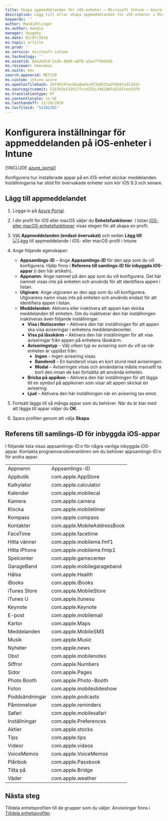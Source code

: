 ```yaml
---
title: Skapa appmeddelanden för iOS-enheter – Microsoft Intune – Azure | Microsoft Docs
description: Lägg till eller skapa appmeddelanden för iOS-enheter i Microsoft Intune. Välj vilka appar som ska kunna skicka meddelanden, konfigurera inställningar för meddelanden på låsskärmen, aktivera ljud, välj typ av avisering och lägg till en aktivitetsikon.
keywords: ''
author: MandiOhlinger
ms.author: mandia
manager: dougeby
ms.date: 03/07/2018
ms.topic: article
ms.prod: ''
ms.service: microsoft-intune
ms.technology: ''
ms.assetid: bda26d1d-2a3b-4669-adf8-a5aa7f994916
ms.reviewer: heenamac
ms.suite: ems
search.appverid: MET150
ms.custom: intune-azure
ms.openlocfilehash: 2bf4919fecbba8ad4c0f3b8535adf8b97a35342e
ms.sourcegitcommit: 51b763e131917fccd255c346286fa515fcee33f0
ms.translationtype: HT
ms.contentlocale: sv-SE
ms.lasthandoff: 11/20/2018
ms.locfileid: "52182201"
---
```

# <a name="configure-app-notifications-settings-on-ios-devices-in-intune"></a>Konfigurera inställningar för appmeddelanden på iOS-enheter i Intune

[!INCLUDE [azure_portal](./includes/azure_portal.md)]

Konfigurera hur installerade appar på en iOS-enhet skickar meddelanden. Inställningarna har stöd för övervakade enheter som kör iOS 9.3 och senare.

## <a name="add-the-app-notification"></a>Lägg till appmeddelandet

1. Logga in på [Azure Portal](https://portal.azure.com).
2. I din profil för iOS eller macOS väljer du **Enhetsfunktioner**. I listan [iOS- eller macOS-enhetsfunktioner](device-features-configure.md) visas stegen för att skapa en profil.
3. Välj **Appmeddelanden (endast övervakat)** och sedan **Lägg till**: ![Lägg till appmeddelande i iOS- eller macOS-profil i Intune](./media/ios-macos-app-notifications.png)
4. Ange följande egenskaper:

   - **Appsamlings-ID** – Ange **Appsamlings-ID** för den app som du vill konfigurera. Hjälp finns i **Referens till samlings-ID för inbyggda iOS-appar** (i den här artikeln).
   - **Appnamn**: Ange namnet på den app som du vill konfigurera. Det här namnet visas inte på enheten och används för att identifiera appen i listan.
   - **Utgivare**: Ange utgivaren av den app som du vill konfigurera. Utgivarens namn visas inte på enheten och används endast för att identifiera appen i listan.
   - **Meddelanden**: Aktivera eller inaktivera att appen kan skicka meddelanden till enheten. Om du inaktiverar den här inställningen inaktiveras även följande inställningar.
     - **Visa i Notiscenter** – Aktivera den här inställningen för att appen ska visa aviseringar i enhetens meddelandecenter.
     - **Visa på låsskärm** – Aktivera den här inställningen för att visa aviseringar från appen på enhetens låsskärm.
     - **Aviseringstyp** – Välj vilken typ av avisering som du vill se när enheten är upplåst från:
       - **Ingen** – Ingen avisering visas.
       - **Banderoll** – En banderoll visas en kort stund med aviseringen.
       - **Modal** – Aviseringen visas och användarna måste manuellt ta bort den innan de kan fortsätta att använda enheten.
     - **Bricka på appikon** – Aktivera den här inställningen för att lägga till en symbol på appikonen som visar att appen skickat en avisering.
     - **Ljud** – Aktivera den här inställningen när en avisering tas emot.

5. Fortsätt lägga till så många appar som du behöver. När du är klar med att lägga till appar väljer du **OK**.
6. Spara profilen genom att välja **Skapa**.

## <a name="bundle-id-reference-for-built-in-ios-apps"></a>Referens till samlings-ID för inbyggda iOS-appar

I följande lista visas appsamlings-ID:n för några vanliga inbyggda iOS-appar. Kontakta programvaruleverantören om du behöver appsamlings-ID:n för andra appar.

|||
|-|-|
|Appnamn|Appsamlings-ID|
|Appbutik|com.apple.AppStore|
|Kalkylator|com.apple.calculator|
|Kalender|com.apple.mobilecal|
|Kamera|com.apple.camera|
|Klocka|com.apple.mobiletimer|
|Kompass|com.apple.compass|
|Kontakter|com.apple.MobileAddressBook|
|FaceTime|com.apple.facetime|
|Hitta vänner|com.apple.mobileme.fmf1|
|Hitta iPhone|com.apple.mobileme.fmip1|
|Spelcenter|com.apple.gamecenter|
|GarageBand|com.apple.mobilegarageband|
|Hälsa|com.apple.Health|
|iBooks|com.apple.iBooks|
|iTunes Store|com.apple.MobileStore|
|iTunes U|com.apple.itunesu|
|Keynote|com.apple.Keynote|
|E-post|com.apple.mobilemail|
|Kartor|com.apple.Maps|
|Meddelanden|com.apple.MobileSMS|
|Musik|com.apple.Music|
|Nyheter|com.apple.news|
|Obs!|com.apple.mobilenotes|
|Siffror|com.apple.Numbers|
|Sidor|com.apple.Pages|
|Photo Booth|com.apple.Photo-Booth|
|Foton|com.apple.mobileslideshow|
|Poddsändningar|com.apple.podcasts|
|Påminnelser|com.apple.reminders|
|Safari|com.apple.mobilesafari|
|Inställningar|com.apple.Preferences|
|Aktier|com.apple.stocks|
|Tips|com.apple.tips|
|Videor|com.apple.videos|
|VoiceMemos|com.apple.VoiceMemos|
|Plånbok|com.apple.Passbook|
|Titta på|com.apple.Bridge|
|Väder|com.apple.weather|

## <a name="next-steps"></a>Nästa steg

Tilldela enhetsprofilen till de grupper som du väljer. Anvisningar finns i [Tilldela enhetsprofiler](device-profile-assign.md).